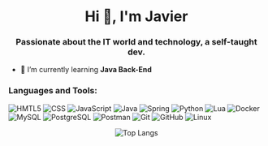 <h1 align="center">Hi 👋, I'm Javier</h1>
<h3 align="center">Passionate about the IT world and technology, a self-taught dev.</h3>

- 🌱 I’m currently learning **Java Back-End**

<h3 align="left">Languages and Tools:</h3>
<p align="left">
</p>

![HMTL5](https://img.shields.io/badge/HTML%20-%20html?style=flat&logo=html5&logoColor=%23E34F26&color=black)
![CSS](https://img.shields.io/badge/CSS%20-%20css?style=flat&logo=css&logoColor=%23663399&color=black)
![JavaScript](https://img.shields.io/badge/JavaScript%20-%20javascript?style=flat&logo=javascript&logoColor=%23F7DF1E&color=black)
![Java](https://img.shields.io/badge/Java%20-%20java?style=flat&logo=openjdk&logoColor=%23ED8B00&color=black)
![Spring](https://img.shields.io/badge/Spring%20-%20spring?style=flat&logo=spring&logoColor=%236DB33F&color=black)
![Python](https://img.shields.io/badge/Python%20-%20python?style=flat&logo=python&logoColor=%233776AB&color=black)
![Lua](https://img.shields.io/badge/Lua%20-%20lua?style=flat&logo=lua&logoColor=%white&color=black)
![Docker](https://img.shields.io/badge/Docker%20-%20docker?style=flat&logo=docker&logoColor=%232496ED&color=black)
![MySQL](https://img.shields.io/badge/MySQL%20-%20mysql?style=flat&logo=mysql&logoColor=white&color=black)
![PostgreSQL](https://img.shields.io/badge/PostgreSQL%20-%20postgresql?style=flat&logo=postgresql&logoColor=white&color=black)
![Postman](https://img.shields.io/badge/Postman%20-%20postman?style=flat&logo=postman&logoColor=%23FF6C37&color=black)
![Git](https://img.shields.io/badge/Git%20-%20git?style=flat&logo=git&logoColor=%23F05032&color=black)
![GitHub](https://img.shields.io/badge/GitHub%20-%20github?style=flat&logo=github&logoColor=white&color=black)
![Linux](https://img.shields.io/badge/Linux%20-%20linux?style=flat&logo=linux&logoColor=%23FCC624&color=black)


<p align="center">
  <img src="https://github-readme-stats.vercel.app/api/top-langs/?username=Jagen74&layout=compact" alt="Top Langs"/>
</p>




